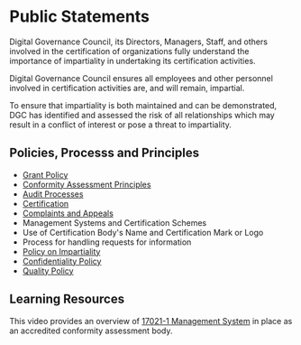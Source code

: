 # Public Statements

Digital Governance Council, its Directors, Managers, Staff, and others involved in the certification of organizations fully understand the importance of impartiality in undertaking its certification activities.

Digital Governance Council ensures all employees and other personnel involved in certification activities are, and will remain, impartial.  

To ensure that impartiality is both maintained and can be demonstrated, DGC has identified and assessed the risk of all relationships which may result in a conflict of interest or pose a threat to impartiality.

## Policies, Processs and Principles

* [Grant Policy](./grant-policy.md)
* [Conformity Assessment Principles](./conformity-assessment-principles.md)
* [Audit Processes](./audit-program.md)
* [Certification](./suspend-withdraw-reduce-scope-certification.md)
* [Complaints and Appeals](./complaints-and-appeals.md)
* Management Systems and Certification Schemes
* Use of Certification Body's Name and Certification Mark or Logo
* Process for handling requests for information
* [Policy on Impartiality](./impartiality-policy.md)
* [Confidentiality Policy](./confidentiality-policy.md)
* [Quality Policy](./quality-policy.md)

## Learning Resources

This video provides an overview of [17021-1 Management System](https://youtu.be/EYx2QrKqiT8) in place as an accredited conformity assessment body.
